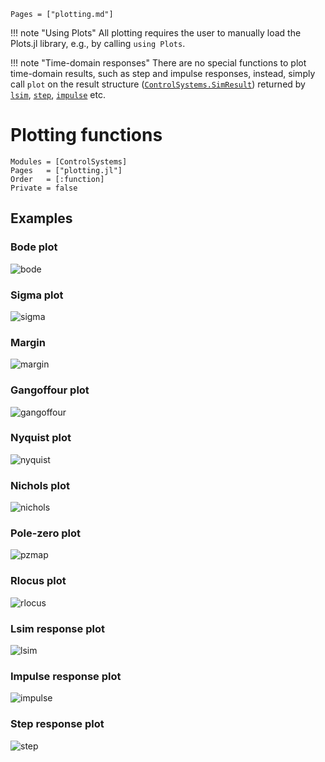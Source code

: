 ```@index
Pages = ["plotting.md"]
```

!!! note "Using Plots"
    All plotting requires the user to manually load the Plots.jl library, e.g., by calling `using Plots`.

!!! note "Time-domain responses"
    There are no special functions to plot time-domain results, such as step and impulse responses, instead, simply call `plot` on the result structure ([`ControlSystems.SimResult`](@ref)) returned by [`lsim`](@ref), [`step`](@ref), [`impulse`](@ref) etc.

# Plotting functions

```@autodocs
Modules = [ControlSystems]
Pages   = ["plotting.jl"]
Order   = [:function]
Private = false
```

## Examples

### Bode plot

![bode](https://github.com/JuliaControl/ControlExamplePlots.jl/blob/master/src/figures/bode.png?raw=true)

### Sigma plot

![sigma](https://github.com/JuliaControl/ControlExamplePlots.jl/blob/master/src/figures/sigma.png?raw=true)

### Margin

![margin](https://github.com/JuliaControl/ControlExamplePlots.jl/blob/master/src/figures/margin.png?raw=true)

### Gangoffour plot

![gangoffour](https://github.com/JuliaControl/ControlExamplePlots.jl/blob/master/src/figures/gangoffour.png?raw=true)

### Nyquist plot

![nyquist](https://github.com/JuliaControl/ControlExamplePlots.jl/blob/master/src/figures/nyquist.png?raw=true)

### Nichols plot

![nichols](https://github.com/JuliaControl/ControlExamplePlots.jl/blob/master/src/figures/nichols.png?raw=true)

### Pole-zero plot

![pzmap](https://github.com/JuliaControl/ControlExamplePlots.jl/blob/master/src/figures/pzmap.png?raw=true)

### Rlocus plot

![rlocus](https://github.com/JuliaControl/ControlExamplePlots.jl/blob/master/src/figures/rlocus.png?raw=true)

### Lsim response plot

![lsim](https://github.com/JuliaControl/ControlExamplePlots.jl/blob/master/src/figures/lsim.png?raw=true)

### Impulse response plot

![impulse](https://github.com/JuliaControl/ControlExamplePlots.jl/blob/master/src/figures/impulse.png?raw=true)

### Step response plot

![step](https://github.com/JuliaControl/ControlExamplePlots.jl/blob/master/src/figures/step.png?raw=true)

